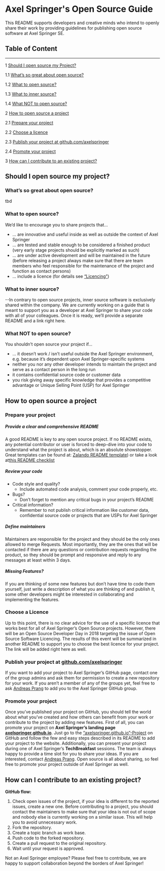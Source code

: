 Axel Springer's Open Source Guide
==================

This README supports developers and creative minds who intend to openly share their work by providing guidelines for publishing open source software at Axel Springer SE.

## Table of Content
_______________

1 [Should I open source my Project?](#should-i-open-source-my-project)

1.1	[What’s so great about open source?](#what’s-so-great-about-open-source)

1.2	[What to open source?](#what-to-open-source)

1.3 [What to inner source?](#what-to-inner-source)

1.4 [What NOT to open source?](#what-not-to-open-source)

2	[How to open source a project](#how-to-open-source-a-project)

2.1	[Prepare your project](#prepare-your-project)

2.2	[Choose a licence](#choose-a-licence)


2.3	[Publish your project at github.com/axelspringer](#publish-your-project-at-github.com/axelspringer)

2.4 [Promote your project](#promote-your-project)

3 [How can I contribute to an existing project?](#how-can-i-contribute-to-an-existing-project)


## Should I open source my project?

### What’s so great about open source?
tbd

### What to open source?
We’d like to encourage you to share projects that...
- … are innovative and useful inside as well as outside the context of Axel Springer
- … are tested and stable enough to be considered a finished product (very early stage projects should be explicitly marked as such)
- … are under active development and will be maintained in the future (before releasing a project always make sure that there are team members who feel responsible for the maintenance of the project and function as contact persons)
- … include a licence (for details see [“Licencing”](#licencing))

### What to inner source?
--In contrary to open source projects, inner source software is exclusively shared within the company. We are currently working on a guide that is meant to support you as a developer at Axel Springer to share your code with all of your colleagues. Once it is ready, we’ll provide a separate README and a link right here.

### What NOT to open source?

You shouldn’t open source your project if...
- ... it doesn’t work / isn’t useful outside the Axel Springer environment, e.g. because it’s dependent upon Axel Springer-specific systems
- neither you nor any other developer intends to maintain the project and serve as a contact person in the long run
- it contains confidential source code or customer data
- you risk giving away specific knowledge that provides a competitive advantage or Unique Selling Point (USP) for Axel Springer

## How to open source a project

### Prepare your project

##### Provide a clear and comprehensive README

A good README is key to any open source project. If no README exists, any potential contributor or user is forced to deep-dive into your code to understand what the project is about, which is an absolute showstopper.  
Great templates can be found at:  [Zalando README template](https://github.com/zalando/zalando-howto-open-source/blob/master/READMEtemplate.md)) or take a look at[this README checklist](https://github.com/cfpb/open-source-project-template)

##### Review your code

- Code style and quality?
  - Include automated code analysis, comment your code properly, etc.
- Bugs?
  - Don’t forget to mention any critical bugs in your project’s README
- Critical information?
  - Remember to not publish critical information like customer data, confidential source code or projects that are USPs for Axel Springer

##### Define maintainers

Maintainers are responsible for the project and they should be the only ones allowed to merge Requests. Most importantly, they are the ones that will be contacted if there are any questions or contribution requests regarding the product, so they should be prompt and responsive and reply to any messages at least within 3 days.

##### Missing Features?

If you are thinking of some new features but don’t have time to code them yourself, just write a description of what you are thinking of and publish it, some other developers might be interested in collaborating and implementing the features.


### Choose a Licence

Up to this point, there is no clear advice for the use of a specific licence that works best for all of Axel Springer’s Open Source projects. However, there will be an Open Source Developer Day in 2018 targeting the issue of Open Source Software Licencing. The results of this event will be summarized in another README to support you to choose the best licence for your project. The link will be added right here as well.

### Publish your project at [github.com/axelspringer](https://github.com/axelspringer)

If you want to add your project to Axel Springer’s GitHub page, contact one of the group admins and ask them for permission to create a new repository for your work.
If you aren’t a member of any of the groups yet, feel free to ask [Andreas Prang]( https://github.com/AndreasPrang) to add you to the Axel Springer GitHub group.

### Promote your project

Once you’ve published your project on GitHub, you should tell the world about what you’ve created and how others can benefit from your work or contribute to the project by adding new features. First of all, you can promote your project on **Axel Springer’s landing page [axelspringer.github.io]( https://axelspringer.github.io)**. Just go to the [“axelspringer.github.io”-Project]( https://github.com/axelspringer/axelspringer.github.io) on GitHub and follow the few and easy steps described in its README to add your project to the website. Additionally, you can present your project during one of Axel Springer’s **TechBreakfast** sessions. The team is always happy to provide a time slot for you to share your ideas. If you are interested, contact [Andreas Prang]( https://github.com/AndreasPrang). Open source is all about sharing, so feel free to promote your project outside of Axel Springer as well.

## How can I contribute to an existing project?

**GitHub flow:**

1. Check open issues of the project, if your idea is different to the reported issues, create a new one. Before contributing to a project, you should contact the maintainers to make sure that your idea is not out of scope and nobody else is currently working on a similar issue. This will help you to avoid unnecessary work.
2. Fork the repository.
3. Create a topic branch as work base.
4. Push code to the forked repository.
5. Create a pull request to the original repository.
6. Wait until your request is approved.

Not an Axel Springer employee? Please feel free to contribute, we are happy to support collaboration beyond the borders of Axel Springer!
